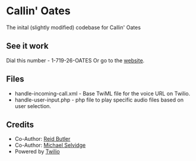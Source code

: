 # Callin' Oates

The inital (slightly modified) codebase for Callin' Oates

## See it work

Dial this number - 1-719-26-OATES
Or 
go to the [website](http://www.callinoates.com).

## Files

* handle-incoming-call.xml - Base TwiML file for the voice URL on Twilio.
* handle-user-input.php - php file to play specific audio files based on user selection. 

## Credits

* Co-Author: [Reid Butler](http://www.twitter.com/rbutlersf)
* Co-Author: [Michael Selvidge](http://www.twitter.com/selviano)
* Powered by [Twilio](http://www.twilio.com)
